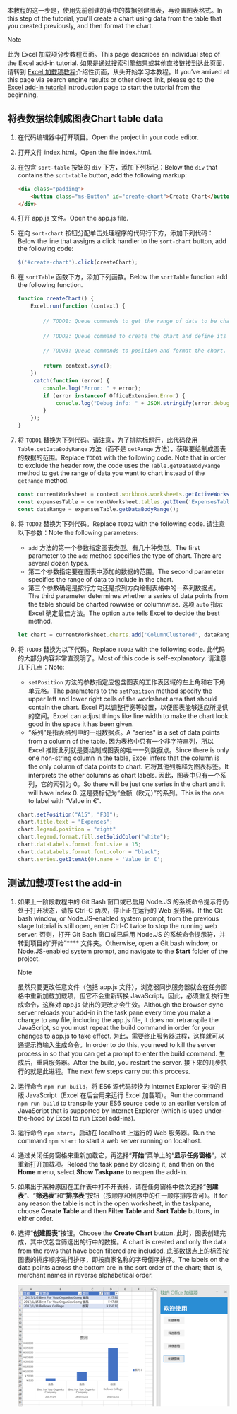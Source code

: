 <span data-ttu-id="45f55-101">本教程的这一步是，使用先前创建的表中的数据创建图表，再设置图表格式。</span><span class="sxs-lookup"><span data-stu-id="45f55-101">In this step of the tutorial, you'll create a chart using data from the table that you created previously, and then format the chart.</span></span>

> [!NOTE]
> <span data-ttu-id="45f55-102">此为 Excel 加载项分步教程页面。</span><span class="sxs-lookup"><span data-stu-id="45f55-102">This page describes an individual step of the Excel add-in tutorial.</span></span> <span data-ttu-id="45f55-103">如果是通过搜索引擎结果或其他直接链接到达此页面，请转到 [Excel 加载项教程](../tutorials/excel-tutorial.yml)介绍性页面，从头开始学习本教程。</span><span class="sxs-lookup"><span data-stu-id="45f55-103">If you’ve arrived at this page via search engine results or other direct link, please go to the [Excel add-in tutorial](../tutorials/excel-tutorial.yml) introduction page to start the tutorial from the beginning.</span></span>

## <a name="chart-table-data"></a><span data-ttu-id="45f55-104">将表数据绘制成图表</span><span class="sxs-lookup"><span data-stu-id="45f55-104">Chart table data</span></span>

1. <span data-ttu-id="45f55-105">在代码编辑器中打开项目。</span><span class="sxs-lookup"><span data-stu-id="45f55-105">Open the project in your code editor.</span></span>
2. <span data-ttu-id="45f55-106">打开文件 index.html。</span><span class="sxs-lookup"><span data-stu-id="45f55-106">Open the file index.html.</span></span>
3. <span data-ttu-id="45f55-107">在包含 `sort-table` 按钮的 `div` 下方，添加下列标记：</span><span class="sxs-lookup"><span data-stu-id="45f55-107">Below the `div` that contains the `sort-table` button, add the following markup:</span></span>

    ```html
    <div class="padding">
        <button class="ms-Button" id="create-chart">Create Chart</button>
    </div>
    ```

4. <span data-ttu-id="45f55-108">打开 app.js 文件。</span><span class="sxs-lookup"><span data-stu-id="45f55-108">Open the app.js file.</span></span>

5. <span data-ttu-id="45f55-109">在向 `sort-chart` 按钮分配单击处理程序的代码行下方，添加下列代码：</span><span class="sxs-lookup"><span data-stu-id="45f55-109">Below the line that assigns a click handler to the `sort-chart` button, add the following code:</span></span>

    ```js
    $('#create-chart').click(createChart);
    ```

6. <span data-ttu-id="45f55-110">在 `sortTable` 函数下方，添加下列函数。</span><span class="sxs-lookup"><span data-stu-id="45f55-110">Below the `sortTable` function add the following function.</span></span>

    ```js
    function createChart() {
        Excel.run(function (context) {

            // TODO1: Queue commands to get the range of data to be charted.

            // TODO2: Queue command to create the chart and define its type.

            // TODO3: Queue commands to position and format the chart.

            return context.sync();
        })
        .catch(function (error) {
            console.log("Error: " + error);
            if (error instanceof OfficeExtension.Error) {
                console.log("Debug info: " + JSON.stringify(error.debugInfo));
            }
        });
    }
    ```

7. <span data-ttu-id="45f55-p102">将 `TODO1` 替换为下列代码。请注意，为了排除标题行，此代码使用 `Table.getDataBodyRange` 方法（而不是 `getRange` 方法），获取要绘制成图表的数据的范围。</span><span class="sxs-lookup"><span data-stu-id="45f55-p102">Replace `TODO1` with the following code. Note that in order to exclude the header row, the code uses the `Table.getDataBodyRange` method to get the range of data you want to chart instead of the `getRange` method.</span></span>

    ```js
    const currentWorksheet = context.workbook.worksheets.getActiveWorksheet();
    const expensesTable = currentWorksheet.tables.getItem('ExpensesTable');
    const dataRange = expensesTable.getDataBodyRange();
    ```

8. <span data-ttu-id="45f55-113">将 `TODO2` 替换为下列代码。</span><span class="sxs-lookup"><span data-stu-id="45f55-113">Replace `TODO2` with the following code.</span></span> <span data-ttu-id="45f55-114">请注意以下参数：</span><span class="sxs-lookup"><span data-stu-id="45f55-114">Note the following parameters:</span></span>
   - <span data-ttu-id="45f55-p104">`add` 方法的第一个参数指定图表类型。有几十种类型。</span><span class="sxs-lookup"><span data-stu-id="45f55-p104">The first parameter to the `add` method specifies the type of chart. There are several dozen types.</span></span>
   - <span data-ttu-id="45f55-117">第二个参数指定要在图表中添加的数据的范围。</span><span class="sxs-lookup"><span data-stu-id="45f55-117">The second parameter specifies the range of data to include in the chart.</span></span>
   - <span data-ttu-id="45f55-118">第三个参数确定是按行方向还是按列方向绘制表格中的一系列数据点。</span><span class="sxs-lookup"><span data-stu-id="45f55-118">The third parameter determines whether a series of data points from the table should be charted rowwise or columnwise.</span></span> <span data-ttu-id="45f55-119">选项 `auto` 指示 Excel 确定最佳方法。</span><span class="sxs-lookup"><span data-stu-id="45f55-119">The option `auto` tells Excel to decide the best method.</span></span>

    ```js
    let chart = currentWorksheet.charts.add('ColumnClustered', dataRange, 'auto');
    ```

9. <span data-ttu-id="45f55-120">将 `TODO3` 替换为以下代码。</span><span class="sxs-lookup"><span data-stu-id="45f55-120">Replace `TODO3` with the following code.</span></span> <span data-ttu-id="45f55-121">此代码的大部分内容非常直观明了。</span><span class="sxs-lookup"><span data-stu-id="45f55-121">Most of this code is self-explanatory.</span></span> <span data-ttu-id="45f55-122">请注意几下几点：</span><span class="sxs-lookup"><span data-stu-id="45f55-122">Note:</span></span>
   - <span data-ttu-id="45f55-123">`setPosition` 方法的参数指定应包含图表的工作表区域的左上角和右下角单元格。</span><span class="sxs-lookup"><span data-stu-id="45f55-123">The parameters to the `setPosition` method specify the upper left and lower right cells of the worksheet area that should contain the chart.</span></span> <span data-ttu-id="45f55-124">Excel 可以调整行宽等设置，以便图表能够适应所提供的空间。</span><span class="sxs-lookup"><span data-stu-id="45f55-124">Excel can adjust things like line width to make the chart look good in the space it has been given.</span></span>
   - <span data-ttu-id="45f55-125">“系列”是指表格列中的一组数据点。</span><span class="sxs-lookup"><span data-stu-id="45f55-125">A "series" is a set of data points from a column of the table.</span></span> <span data-ttu-id="45f55-126">因为表格中只有一个非字符串列，所以 Excel 推断此列就是要绘制成图表的唯一一列数据点。</span><span class="sxs-lookup"><span data-stu-id="45f55-126">Since there is only one non-string column in the table, Excel infers that the column is the only column of data points to chart.</span></span> <span data-ttu-id="45f55-127">它将其他列解释为图表标签。</span><span class="sxs-lookup"><span data-stu-id="45f55-127">It interprets the other columns as chart labels.</span></span> <span data-ttu-id="45f55-128">因此，图表中只有一个系列，它的索引为 0。</span><span class="sxs-lookup"><span data-stu-id="45f55-128">So there will be just one series in the chart and it will have index 0.</span></span> <span data-ttu-id="45f55-129">这是要标记为“金额（欧元）”的系列。</span><span class="sxs-lookup"><span data-stu-id="45f55-129">This is the one to label with "Value in €".</span></span>

    ```js
    chart.setPosition("A15", "F30");
    chart.title.text = "Expenses";
    chart.legend.position = "right"
    chart.legend.format.fill.setSolidColor("white");
    chart.dataLabels.format.font.size = 15;
    chart.dataLabels.format.font.color = "black";
    chart.series.getItemAt(0).name = 'Value in €';
    ```

## <a name="test-the-add-in"></a><span data-ttu-id="45f55-130">测试加载项</span><span class="sxs-lookup"><span data-stu-id="45f55-130">Test the add-in</span></span>


1. <span data-ttu-id="45f55-131">如果上一阶段教程中的 Git Bash 窗口或已启用 Node.JS 的系统命令提示符仍处于打开状态，请按 Ctrl-C 两次，停止正在运行的 Web 服务器。</span><span class="sxs-lookup"><span data-stu-id="45f55-131">If the Git bash window, or Node.JS-enabled system prompt, from the previous stage tutorial is still open, enter Ctrl-C twice to stop the running web server.</span></span> <span data-ttu-id="45f55-132">否则，打开 Git Bash 窗口或已启用 Node.JS 的系统命令提示符，并转到项目的“开始”\*\*\*\* 文件夹。</span><span class="sxs-lookup"><span data-stu-id="45f55-132">Otherwise, open a Git bash window, or Node.JS-enabled system prompt, and navigate to the **Start** folder of the project.</span></span>

     > [!NOTE]
     > <span data-ttu-id="45f55-133">虽然只要更改任意文件（包括 app.js 文件），浏览器同步服务器就会在任务窗格中重新加载加载项，但它不会重新转换 JavaScript。因此，必须重复执行生成命令，这样对 app.js 做出的更改才会生效。</span><span class="sxs-lookup"><span data-stu-id="45f55-133">Although the browser-sync server reloads your add-in in the task pane every time you make a change to any file, including the app.js file, it does not retranspile the JavaScript, so you must repeat the build command in order for your changes to app.js to take effect.</span></span> <span data-ttu-id="45f55-134">为此，需要终止服务器进程，这样就可以通提示符输入生成命令。</span><span class="sxs-lookup"><span data-stu-id="45f55-134">In order to do this, you need to kill the server process in so that you can get a prompt to enter the build command.</span></span> <span data-ttu-id="45f55-135">生成后，重启服务器。</span><span class="sxs-lookup"><span data-stu-id="45f55-135">After the build, you restart the server.</span></span> <span data-ttu-id="45f55-136">接下来的几步执行的就是此进程。</span><span class="sxs-lookup"><span data-stu-id="45f55-136">The next few steps carry out this process.</span></span>

1. <span data-ttu-id="45f55-137">运行命令 `npm run build`，将 ES6 源代码转换为 Internet Explorer 支持的旧版 JavaScript（Excel 在后台用来运行 Excel 加载项）。</span><span class="sxs-lookup"><span data-stu-id="45f55-137">Run the command `npm run build` to transpile your ES6 source code to an earlier version of JavaScript that is supported by Internet Explorer (which is used under-the-hood by Excel to run Excel add-ins).</span></span>
2. <span data-ttu-id="45f55-138">运行命令 `npm start`，启动在 localhost 上运行的 Web 服务器。</span><span class="sxs-lookup"><span data-stu-id="45f55-138">Run the command `npm start` to start a web server running on localhost.</span></span>
4. <span data-ttu-id="45f55-139">通过关闭任务窗格来重新加载它，再选择“**开始**”菜单上的“**显示任务窗格**”，以重新打开加载项。</span><span class="sxs-lookup"><span data-stu-id="45f55-139">Reload the task pane by closing it, and then on the **Home** menu, select **Show Taskpane** to reopen the add-in.</span></span>
5. <span data-ttu-id="45f55-140">如果出于某种原因在工作表中打不开表格，请在任务窗格中依次选择“**创建表**”、“**筛选表**”和“**排序表**”按钮（按顺序和倒序中的任一顺序排序皆可）。</span><span class="sxs-lookup"><span data-stu-id="45f55-140">If for any reason the table is not in the open worksheet, in the taskpane, choose **Create Table** and then **Filter Table** and **Sort Table** buttons, in either order.</span></span>
6. <span data-ttu-id="45f55-141">选择“**创建图表**”按钮。</span><span class="sxs-lookup"><span data-stu-id="45f55-141">Choose the **Create Chart** button.</span></span> <span data-ttu-id="45f55-142">此时，图表创建完成，其中仅包含筛选出的行中的数据。</span><span class="sxs-lookup"><span data-stu-id="45f55-142">A chart is created and only the data from the rows that have been filtered are included.</span></span> <span data-ttu-id="45f55-143">底部数据点上的标签按图表的排序顺序进行排序，即按商家名称的字母倒序排序。</span><span class="sxs-lookup"><span data-stu-id="45f55-143">The labels on the data points across the bottom are in the sort order of the chart; that is, merchant names in reverse alphabetical order.</span></span>

    ![Excel 教程 - 创建图表](../images/excel-tutorial-create-chart.png)

